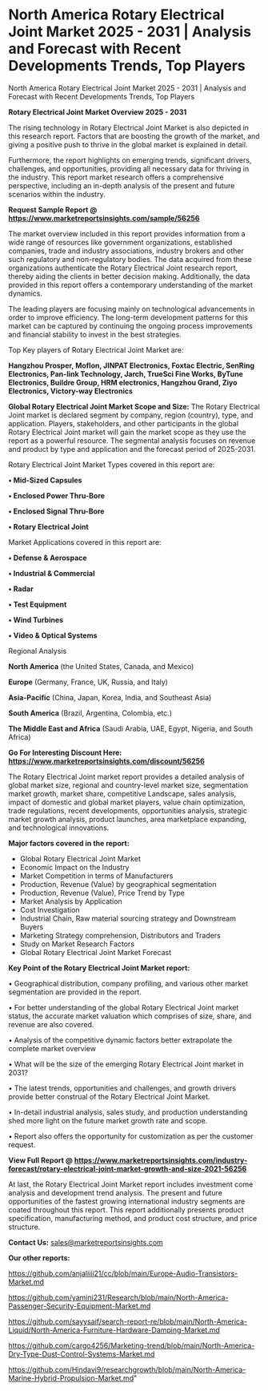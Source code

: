 # North America Rotary Electrical Joint Market 2025 - 2031 | Analysis and Forecast with Recent Developments Trends, Top Players
 North America Rotary Electrical Joint Market 2025 - 2031 | Analysis and Forecast with Recent Developments Trends, Top Players

<Strong> Rotary Electrical Joint Market Overview 2025 - 2031</strong>

The rising technology in Rotary Electrical Joint Market is also depicted in this research report. Factors that are boosting the growth of the market, and giving a positive push to thrive in the global market is explained in detail.

Furthermore, the report highlights on emerging trends, significant drivers, challenges, and opportunities, providing all necessary data for thriving in the industry. This report market research offers a comprehensive perspective, including an in-depth analysis of the present and future scenarios within the industry.

<strong>Request Sample Report @ <a href=https://www.marketreportsinsights.com/sample/56256>https://www.marketreportsinsights.com/sample/56256</a></strong>

The market overview included in this report provides information from a wide range of resources like government organizations, established companies, trade and industry associations, industry brokers and other such regulatory and non-regulatory bodies. The data acquired from these organizations authenticate the Rotary Electrical Joint research report, thereby aiding the clients in better decision making. Additionally, the data provided in this report offers a contemporary understanding of the market dynamics.

The leading players are focusing mainly on technological advancements in order to improve efficiency. The long-term development patterns for this market can be captured by continuing the ongoing process improvements and financial stability to invest in the best strategies.

Top Key players of Rotary Electrical Joint Market are:

<strong>Hangzhou Prosper, Moflon, JINPAT Electronics, Foxtac Electric, SenRing Electronics, Pan-link Technology, Jarch, TrueSci Fine Works, ByTune Electronics, Buildre Group, HRM electronics, Hangzhou Grand, Ziyo Electronics, Victory-way Electronics</strong>

<strong><b>Global Rotary Electrical Joint Market Scope and Size:</b></strong>
The Rotary Electrical Joint market is declared segment by company, region (country), type, and application. Players, stakeholders, and other participants in the global Rotary Electrical Joint market will gain the market scope as they use the report as a powerful resource. The segmental analysis focuses on revenue and product by type and application and the forecast period of 2025-2031.

Rotary Electrical Joint Market Types covered in this report are:

<strong>• Mid-Sized Capsules

• Enclosed Power Thru-Bore

• Enclosed Signal Thru-Bore

• Rotary Electrical Joint</strong>

Market Applications covered in this report are:

<strong>• Defense & Aerospace

• Industrial & Commercial

• Radar

• Test Equipment

• Wind Turbines

• Video & Optical Systems</strong> 

Regional Analysis

<strong>North America</strong> (the United States, Canada, and Mexico)

<strong>Europe</strong> (Germany, France, UK, Russia, and Italy)

<strong>Asia-Pacific</strong> (China, Japan, Korea, India, and Southeast Asia)

<strong>South America</strong> (Brazil, Argentina, Colombia, etc.)

<strong>The Middle East and Africa</strong> (Saudi Arabia, UAE, Egypt, Nigeria, and South Africa)

<strong>Go For Interesting Discount Here: <a href=https://www.marketreportsinsights.com/discount/56256>https://www.marketreportsinsights.com/discount/56256</a></strong>

The Rotary Electrical Joint market report provides a detailed analysis of global market size, regional and country-level market size, segmentation market growth, market share, competitive Landscape, sales analysis, impact of domestic and global market players, value chain optimization, trade regulations, recent developments, opportunities analysis, strategic market growth analysis, product launches, area marketplace expanding, and technological innovations.

<strong><b>Major factors covered in the report:</b></strong>
<ul>
  <li>Global Rotary Electrical Joint Market </li>
  <li>Economic Impact on the Industry</li>
  <li>Market Competition in terms of Manufacturers</li>
  <li>Production, Revenue (Value) by geographical segmentation</li>
  <li>Production, Revenue (Value), Price Trend by Type</li>
  <li>Market Analysis by Application</li>
  <li>Cost Investigation</li>
  <li>Industrial Chain, Raw material sourcing strategy and Downstream Buyers</li>
  <li>Marketing Strategy comprehension, Distributors and Traders</li>
  <li>Study on Market Research Factors</li>
  <li>Global Rotary Electrical Joint Market Forecast</li>
</ul>

<strong><b>Key Point of the Rotary Electrical Joint Market report:</b></strong>

• Geographical distribution, company profiling, and various other market segmentation are provided in the report.

• For better understanding of the global Rotary Electrical Joint market status, the accurate market valuation which comprises of size, share, and revenue are also covered.

• Analysis of the competitive dynamic factors better extrapolate the complete market overview

• What will be the size of the emerging Rotary Electrical Joint market in 2031?

• The latest trends, opportunities and challenges, and growth drivers provide better construal of the Rotary Electrical Joint Market.

• In-detail industrial analysis, sales study, and production understanding shed more light on the future market growth rate and scope.

• Report also offers the opportunity for customization as per the customer request.

<strong><b>View Full Report @ <a href=https://www.marketreportsinsights.com/industry-forecast/rotary-electrical-joint-market-growth-and-size-2021-56256>https://www.marketreportsinsights.com/industry-forecast/rotary-electrical-joint-market-growth-and-size-2021-56256</a></b></strong>


At last, the Rotary Electrical Joint Market report includes investment come analysis and development trend analysis. The present and future opportunities of the fastest growing international industry segments are coated throughout this report. This report additionally presents product specification, manufacturing method, and product cost structure, and price structure.

<strong>Contact Us:</strong>
sales@marketreportsinsights.com

<strong>Our other reports:</strong>

<a href=https://github.com/anjaliiii21/cc/blob/main/Europe-Audio-Transistors-Market.md>https://github.com/anjaliiii21/cc/blob/main/Europe-Audio-Transistors-Market.md</a>

<a href=https://github.com/yamini231/Research/blob/main/North-America-Passenger-Security-Equipment-Market.md>https://github.com/yamini231/Research/blob/main/North-America-Passenger-Security-Equipment-Market.md</a>

<a href=https://github.com/sayysaif/search-report-re/blob/main/North-America-Liquid/North-America-Furniture-Hardware-Damping-Market.md>https://github.com/sayysaif/search-report-re/blob/main/North-America-Liquid/North-America-Furniture-Hardware-Damping-Market.md</a>

<a href=https://github.com/cargo4256/Marketing-trend/blob/main/North-America-Dry-Type-Dust-Control-Systems-Market.md>https://github.com/cargo4256/Marketing-trend/blob/main/North-America-Dry-Type-Dust-Control-Systems-Market.md</a>

<a href=https://github.com/Hindavi9/researchgrowth/blob/main/North-America-Marine-Hybrid-Propulsion-Market.md>https://github.com/Hindavi9/researchgrowth/blob/main/North-America-Marine-Hybrid-Propulsion-Market.md</a>"
